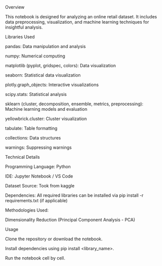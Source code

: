 Overview

This notebook is designed for analyzing an online retail dataset. It includes data preprocessing, visualization, and machine learning techniques for insightful analysis.

Libraries Used

pandas: Data manipulation and analysis

numpy: Numerical computing

matplotlib (pyplot, gridspec, colors): Data visualization

seaborn: Statistical data visualization

plotly.graph_objects: Interactive visualizations

scipy.stats: Statistical analysis

sklearn (cluster, decomposition, ensemble, metrics, preprocessing): Machine learning models and evaluation

yellowbrick.cluster: Cluster visualization

tabulate: Table formatting

collections: Data structures

warnings: Suppressing warnings

Technical Details

Programming Language: Python

IDE: Jupyter Notebook / VS Code

Dataset Source: Took from kaggle

Dependencies: All required libraries can be installed via pip install -r requirements.txt (if applicable)

Methodologies Used:

Dimensionality Reduction (Principal Component Analysis - PCA)

Usage

Clone the repository or download the notebook.

Install dependencies using pip install <library_name>.

Run the notebook cell by cell.
